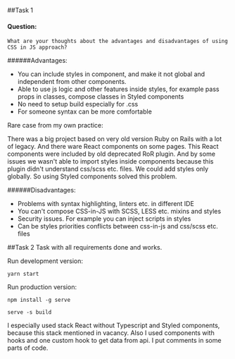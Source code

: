 ##Task 1

#### Question:
`What are your thoughts about the advantages and disadvantages of using CSS in JS
 approach?`
 
######Advantages:
 - You can  include styles in component, and make it not global and independent from other components.
 - Able to use js logic and other features inside styles, for example pass props in classes, compose classes in Styled components
 - No need to setup build especially for .css
 - For someone syntax can be more comfortable
 
 Rare case from my own practice:
 
 There was a big project based on very old version Ruby on Rails with a lot of legacy. And there ware React components on some pages. This React components were included by old deprecated RoR plugin. And by some issues we wasn't able to import styles inside components because this plugin didn't understand css/scss etc. files. We could add styles only globally. So using Styled components solved this problem.
  
######Disadvantages:
- Problems with syntax highlighting, linters etc. in different IDE
- You can't compose CSS-in-JS with SCSS, LESS etc. mixins and styles
- Security issues. For example you can inject scripts in styles
- Can be styles priorities conflicts between css-in-js and css/scss etc. files

##Task 2
Task with all requirements done and works. 

Run development version:

`yarn start`

Run production version:

`npm install -g serve`

`serve -s build`

I especially used stack React without Typescript and Styled components, because this stack mentioned in vacancy. Also I used components with hooks and one custom hook to get data from api. I put comments in some parts of code. 

